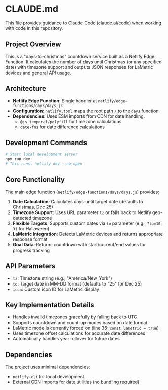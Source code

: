 # CLAUDE.md

This file provides guidance to Claude Code (claude.ai/code) when working with code in this repository.

## Project Overview

This is a "days-to-christmas" countdown service built as a Netlify Edge Function. It calculates the number of days until Christmas (or any specified date) with timezone support and outputs JSON responses for LaMetric devices and general API usage.

## Architecture

- **Netlify Edge Function**: Single handler at `netlify/edge-functions/days/days.js`
- **Configuration**: `netlify.toml` maps the root path `/` to the `days` function
- **Dependencies**: Uses ESM imports from CDN for date handling:
  - `@js-temporal/polyfill` for timezone calculations
  - `date-fns` for date difference calculations

## Development Commands

```bash
# Start local development server
npm run dev
# This runs: netlify dev --no-open
```

## Core Functionality

The main edge function (`netlify/edge-functions/days/days.js`) provides:

1. **Date Calculation**: Calculates days until target date (defaults to Christmas, Dec 25)
2. **Timezone Support**: Uses URL parameter `tz` or falls back to Netlify geo-detected timezone
3. **Flexible Targets**: Supports custom dates via `to` parameter (e.g., `?to=10-31` for Halloween)
4. **LaMetric Integration**: Detects LaMetric devices and returns appropriate response format
5. **Goal Data**: Returns countdown with start/current/end values for progress tracking

## API Parameters

- `tz`: Timezone string (e.g., "America/New_York")
- `to`: Target date in MM-DD format (defaults to "25" for Dec 25)
- `icon`: Custom icon ID for LaMetric display

## Key Implementation Details

- Handles invalid timezones gracefully by falling back to UTC
- Supports countdown and count-up modes based on date format
- LaMetric mode is currently forced on (line 36: `const lametric = true`)
- Uses timezone offset calculations for accurate date differences
- Automatically handles year rollover for future dates

## Dependencies

The project uses minimal dependencies:
- `netlify-cli` for local development
- External CDN imports for date utilities (no bundling required)